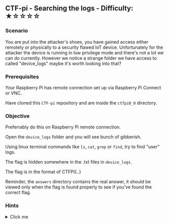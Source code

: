 ## CTF-pi - Searching the logs - Difficulty: ★☆☆☆☆

### Scenario

You are put into the attacker's shoes, you have gained access either remotely or physically to a security flawed IoT device. Unfortunately for the attacker the device is running in low privilege
mode and there's not a lot we can do currently. However we notice a strange folder we have access to called "device_logs" maybe it's worth looking into that?

### Prerequisites

Your Raspberry Pi has remote connection set up via Raspberry Pi Connect or VNC.

Have cloned this `CTF-pi` repository and are inside the `ctfpi0_0` directory.

### Objective

Preferrably do this on Raspberry Pi remote connection.

Open the `device_logs` folder and you will see bunch of gibberish.

Using linux terminal commands like `ls`, `cat`, `grep` or `find`, try to find "user" logs.

The flag is hidden somewhere in the .txt files in `device_logs`.

The flag is in the format of CTFPI{..}

Reminder, the `answers` directory contains the real answer, it should be viewed only when the flag is found properly to see if you've found the correct flag.

### **Hints**

<details>
<summary>Click me</summary>

Seems like there are a lot of logs and random junk folders to be searching manually. Use `grep` or `find` 

Since we want to get further access to the device we might want to look for credentials. Or logs where some "user" is trying to log in.

`grep -rw './device_logs' -e 'user'`
</details>
